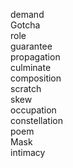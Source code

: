 demand  
Gotcha  
role  
guarantee  
propagation  
culminate  
composition  
scratch  
skew  
occupation  
constellation  
poem  
Mask  
intimacy  